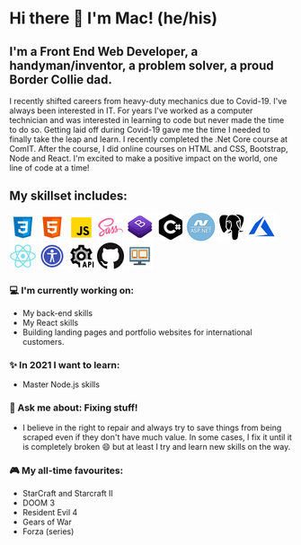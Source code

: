# Hi there 👋 I'm Mac! (he/his)

## I'm a Front End Web Developer, a handyman/inventor, a problem solver, a proud Border Collie dad.

I recently shifted careers from heavy-duty mechanics due to Covid-19. I've always been interested in IT. For years I've worked as a computer technician and was interested in learning to code but never made the time to do so. Getting laid off during Covid-19 gave me the time I needed to finally take the leap and learn. I recently completed the .Net Core course at ComIT. After the course, I did online courses on HTML and CSS, Bootstrap, Node and React. I'm excited to make a positive impact on the world, one line of code at a time!

## My skillset includes:

![css](/assets/icons8-css3.png) ![html](/assets/icons8-html-5.png) ![js](/assets/icons8-javascript.png) ![sass](/assets/icons8-sass.png) ![Bootstrap](/assets/bootstrap.png) ![C#](/assets/icons8-c-sharp.png) ![mvc](/assets/dotnet_mvc.png)  ![PostgreSQL](/assets/postgre.png) ![Azure](/assets/azure.png) ![react](/assets/icons8-react-native.png) ![accessibility](/assets/icons8-web-accessibility.png) ![Rest api](/assets/icons8-rest-api.png) ![GitHub](/assets/github.png) ![responsive design](/assets/icons8-responsive.png)

### :computer: I'm currently working on:

- My back-end skills
- My React skills
- Building landing pages and portfolio websites for international customers. 

### :sparkles: In 2021 I want to learn:

- Master Node.js skills

### :speech_balloon: Ask me about: Fixing stuff!

- I believe in the right to repair and always try to save things from being scraped even if they don't have much value. In some cases, I fix it until it is completely broken 😄 but at least I try and learn new skills on the way.

### :video_game: My all-time favourites:

- StarCraft and Starcraft II
- DOOM 3
- Resident Evil 4
- Gears of War
- Forza (series)
